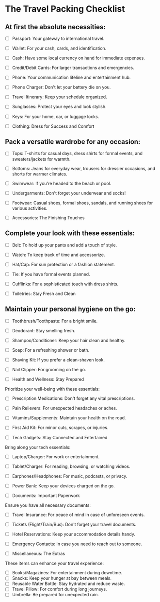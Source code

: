 # The Travel Packing Checklist

## At first the absolute necessities:

- [ ] Passport: Your gateway to international travel.

- [ ] Wallet: For your cash, cards, and identification.
- [ ] Cash: Have some local currency on hand for immediate expenses.
- [ ] Credit/Debit Cards: For larger transactions and emergencies.
- [ ] Phone: Your communication lifeline and entertainment hub.
- [ ] Phone Charger: Don't let your battery die on you.
- [ ] Travel Itinerary: Keep your schedule organized.
- [ ] Sunglasses: Protect your eyes and look stylish.
- [ ] Keys: For your home, car, or luggage locks.
- [ ] Clothing: Dress for Success and Comfort

## Pack a versatile wardrobe for any occasion:

- [ ] Tops: T-shirts for casual days, dress shirts for formal events, and sweaters/jackets for warmth.

- [ ] Bottoms: Jeans for everyday wear, trousers for dressier occasions, and shorts for warmer climates.
- [ ] Swimwear: If you're headed to the beach or pool.
- [ ] Undergarments: Don't forget your underwear and socks!
- [ ] Footwear: Casual shoes, formal shoes, sandals, and running shoes for various activities.
- [ ] Accessories: The Finishing Touches

## Complete your look with these essentials:

- [ ] Belt: To hold up your pants and add a touch of style.

- [ ] Watch: To keep track of time and accessorize.
- [ ] Hat/Cap: For sun protection or a fashion statement.
- [ ] Tie: If you have formal events planned.
- [ ] Cufflinks: For a sophisticated touch with dress shirts.
- [ ] Toiletries: Stay Fresh and Clean

## Maintain your personal hygiene on the go:

- [ ] Toothbrush/Toothpaste: For a bright smile.

- [ ] Deodorant: Stay smelling fresh.
- [ ] Shampoo/Conditioner: Keep your hair clean and healthy.
- [ ] Soap: For a refreshing shower or bath.
- [ ] Shaving Kit: If you prefer a clean-shaven look.
- [ ] Nail Clipper: For grooming on the go.
- [ ] Health and Wellness: Stay Prepared

Prioritize your well-being with these essentials:

- [ ] Prescription Medications: Don't forget any vital prescriptions.

- [ ] Pain Relievers: For unexpected headaches or aches.
- [ ] Vitamins/Supplements: Maintain your health on the road.
- [ ] First Aid Kit: For minor cuts, scrapes, or injuries.
- [ ] Tech Gadgets: Stay Connected and Entertained

Bring along your tech essentials:

- [ ] Laptop/Charger: For work or entertainment.

- [ ] Tablet/Charger: For reading, browsing, or watching videos.
- [ ] Earphones/Headphones: For music, podcasts, or privacy.
- [ ] Power Bank: Keep your devices charged on the go.
- [ ] Documents: Important Paperwork

Ensure you have all necessary documents:

- [ ] Travel Insurance: For peace of mind in case of unforeseen events.

- [ ] Tickets (Flight/Train/Bus): Don't forget your travel documents.
- [ ] Hotel Reservations: Keep your accommodation details handy.
- [ ] Emergency Contacts: In case you need to reach out to someone.
- [ ] Miscellaneous: The Extras

These items can enhance your travel experience:

- [ ] Books/Magazines: For entertainment during downtime.
- [ ] Snacks: Keep your hunger at bay between meals.
- [ ] Reusable Water Bottle: Stay hydrated and reduce waste.
- [ ] Travel Pillow: For comfort during long journeys.
- [ ] Umbrella: Be prepared for unexpected rain.